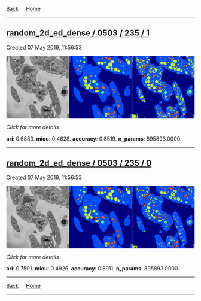 
[Back](..)&nbsp;&nbsp;&nbsp;&nbsp;&nbsp;[Home](https://leapmanlab.github.io/snapshots)

---

<div class="summary"><a href="1"><h2>random_2d_ed_dense / 0503 / 235 / 1</h2></a><p>Created 07 May 2019, 11:56:53
</p><a href="1"><img src="1/media/summary.png" align="center"></a><p>
<i>Click for more details</i>
</p></div>

**ari**: 0.6883. **miou**: 0.4628. **accuracy**: 0.8519. **n_params**: 895893.0000. 

---

<div class="summary"><a href="0"><h2>random_2d_ed_dense / 0503 / 235 / 0</h2></a><p>Created 07 May 2019, 11:56:53
</p><a href="0"><img src="0/media/summary.png" align="center"></a><p>
<i>Click for more details</i>
</p></div>

**ari**: 0.7501. **miou**: 0.4926. **accuracy**: 0.8911. **n_params**: 895893.0000. 

---

[Back](..)&nbsp;&nbsp;&nbsp;&nbsp;&nbsp;[Home](https://leapmanlab.github.io/snapshots)

---
